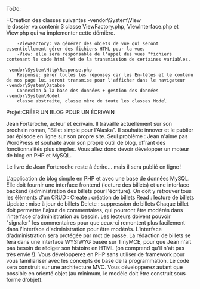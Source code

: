 
ToDo:


+Création des classes suivantes
	-vendor\System\View\
		le dossier va contenir 3 classe ViewFactory.php, ViewInterface.php et View.php qui va implementer cette dérnière.

		-ViewFactory: va générer des objets de vue qui seront essentiellement gérer des fichiers HTML pour la vue.
		-View: elle sera responsable de l'appel des vues "fichiers contenant le code html "et de la transmission de certaines variables.
		
	-vendor\System\Http\Response.php
		Response: gérer toutes les réponses car les En-têtes et le contenu de nos page lui seront transmise pour l'afficher dans le navigateur
	-vendor\System\Databse
		Connexion à la base des données + gestion des données
	-vendor\System\Model
		classe abstraite, classe mère de toute les classes Model

		

Projet:CRÉER UN BLOG POUR UN ÉCRIVAIN

Jean Forteroche, acteur et écrivain. Il travaille actuellement sur son prochain roman, "Billet simple pour l'Alaska". Il souhaite innover et le publier par épisode en ligne sur son propre site.
Seul problème : Jean n'aime pas WordPress et souhaite avoir son propre outil de blog, offrant des fonctionnalités plus simples. Vous allez donc devoir développer un moteur de blog en PHP et MySQL.

Le livre de Jean Forteroche reste à écrire... mais il sera publié en ligne !

L'application de blog simple en PHP et avec une base de données MySQL. Elle doit fournir une interface frontend (lecture des billets) et une interface backend (administration des billets pour l'écriture). On doit y retrouver tous les éléments d'un CRUD :
Create : création de billets
Read : lecture de billets
Update : mise à jour de billets
Delete : suppression de billets
Chaque billet doit permettre l'ajout de commentaires, qui pourront être modérés dans l'interface d'administration au besoin.
Les lecteurs doivent pouvoir "signaler" les commentaires pour que ceux-ci remontent plus facilement dans l'interface d'administration pour être modérés.
L'interface d'administration sera protégée par mot de passe. La rédaction de billets se fera dans une interface WYSIWYG basée sur TinyMCE, pour que Jean n'ait pas besoin de rédiger son histoire en HTML (on comprend qu'il n'ait pas très envie !).
Vous développerez en PHP sans utiliser de framework pour vous familiariser avec les concepts de base de la programmation. Le code sera construit sur une architecture MVC. Vous développerez autant que possible en orienté objet (au minimum, le modèle doit être construit sous forme d'objet). 